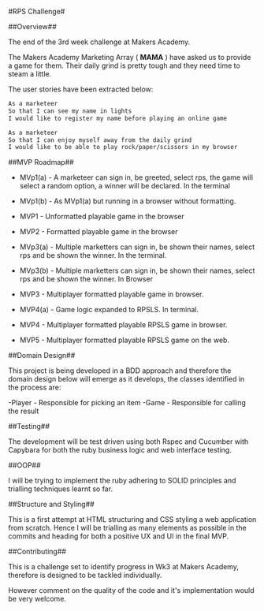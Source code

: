 #RPS Challenge#

##Overview##

The end of the 3rd week challenge at Makers Academy.

The Makers Academy Marketing Array ( **MAMA** ) have asked us to provide a game for them. Their daily grind is pretty tough and they need time to steam a little.

The user stories have been extracted below:

```sh
As a marketeer
So that I can see my name in lights
I would like to register my name before playing an online game

As a marketeer
So that I can enjoy myself away from the daily grind
I would like to be able to play rock/paper/scissors in my browser
```
##MVP Roadmap##

- MVp1(a) - A marketeer can sign in, be greeted, select rps, the game will select a random option, a winner will be declared. In the terminal

- MVp1(b) - As MVp1(a) but running in a browser without formatting.

- MVP1 - Unformatted playable game in the browser

- MVP2 - Formatted playable game in the browser

- MVp3(a) - Multiple marketters can sign in, be shown their names, select rps and be shown the winner. In the terminal.

- MVp3(b) - Multiple marketters can sign in, be shown their names, select rps and be shown the winner. In Browser

- MVP3 - Multiplayer formatted playable game in browser.

- MVP4(a) - Game logic expanded to RPSLS. In terminal.

- MVP4 - Multiplayer formatted playable RPSLS game in browser.

- MVP5 - Multiplayer formatted playable RPSLS game on the web.

##Domain Design##

This project is being developed in a BDD approach and therefore the domain design below will emerge as it develops, the classes identified in the process are:

-Player - Responsible for picking an item
-Game - Responsible for calling the result


##Testing##

The development will be test driven using both Rspec and Cucumber with Capybara for both the ruby business logic and web interface testing.

##OOP##

I will be trying to implement the ruby adhering to SOLID principles and trialling techniques learnt so far.

##Structure and Styling##

This is a first attempt at HTML structuring and CSS styling a web application from scratch. Hence I will be trialling as many elements as possible in the commits and heading for both a positive UX and UI in the final MVP.

##Contributing##

This is a challenge set to identify progress in Wk3 at Makers Academy, therefore is designed to be tackled individually.

However comment on the quality of the code and it's implementation would be very welcome.

